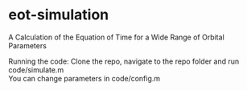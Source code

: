 eot-simulation
==============

A Calculation of the Equation of Time for a Wide Range of Orbital Parameters  

Running the code: Clone the repo, navigate to the repo folder and run code/simulate.m  
You can change parameters in code/config.m
